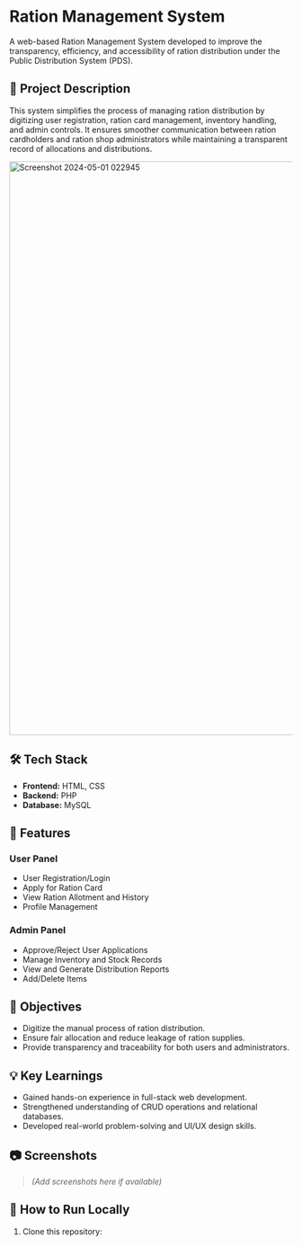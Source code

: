 # Ration Management System

A web-based Ration Management System developed to improve the transparency, efficiency, and accessibility of ration distribution under the Public Distribution System (PDS).

## 📌 Project Description

This system simplifies the process of managing ration distribution by digitizing user registration, ration card management, inventory handling, and admin controls. It ensures smoother communication between ration cardholders and ration shop administrators while maintaining a transparent record of allocations and distributions.

<img width="1920" height="1021" alt="Screenshot 2024-05-01 022945" src="https://github.com/user-attachments/assets/e1f621ad-2d3a-408f-8380-3b9f60e1aa6d" />


## 🛠️ Tech Stack

- **Frontend:** HTML, CSS
- **Backend:** PHP
- **Database:** MySQL

## 🔑 Features

### User Panel
- User Registration/Login
- Apply for Ration Card
- View Ration Allotment and History
- Profile Management

### Admin Panel
- Approve/Reject User Applications
- Manage Inventory and Stock Records
- View and Generate Distribution Reports
- Add/Delete Items

## 🎯 Objectives

- Digitize the manual process of ration distribution.
- Ensure fair allocation and reduce leakage of ration supplies.
- Provide transparency and traceability for both users and administrators.

## 💡 Key Learnings

- Gained hands-on experience in full-stack web development.
- Strengthened understanding of CRUD operations and relational databases.
- Developed real-world problem-solving and UI/UX design skills.

## 📷 Screenshots

> *(Add screenshots here if available)*

## 🚀 How to Run Locally

1. Clone this repository:
